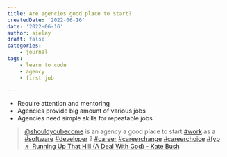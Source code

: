```yaml
---
title: Are agencies good place to start?
createdDate: '2022-06-16'
date: '2022-06-16'
author: sielay
draft: false
categories:
    - journal
tags:
    - learn to code
    - agency
    - first job

---
```


 * Require attention and mentoring
 * Agencies provide big amount of various jobs
 * Agencies need simple skills for repeatable jobs

<blockquote class="tiktok-embed" cite="https://www.tiktok.com/@shouldyoubecome/video/7109926846237658374" data-video-id="7109926846237658374" style="max-width: 605px;min-width: 325px;" > <section> <a target="_blank" title="@shouldyoubecome" href="https://www.tiktok.com/@shouldyoubecome">@shouldyoubecome</a> is an agency a good place to start <a title="work" target="_blank" href="https://www.tiktok.com/tag/work">#work</a> as a <a title="software" target="_blank" href="https://www.tiktok.com/tag/software">#software</a> <a title="developer" target="_blank" href="https://www.tiktok.com/tag/developer">#developer</a> ? <a title="career" target="_blank" href="https://www.tiktok.com/tag/career">#career</a> <a title="careerchange" target="_blank" href="https://www.tiktok.com/tag/careerchange">#careerchange</a> <a title="careerchoice" target="_blank" href="https://www.tiktok.com/tag/careerchoice">#careerchoice</a> <a title="fyp" target="_blank" href="https://www.tiktok.com/tag/fyp">#fyp</a> <a target="_blank" title="♬ Running Up That Hill (A Deal With God) - Kate Bush" href="https://www.tiktok.com/music/Running-Up-That-Hill-A-Deal-With-God-6705038194661918722">♬ Running Up That Hill (A Deal With God) - Kate Bush</a> </section> </blockquote> <script async src="https://www.tiktok.com/embed.js"></script>